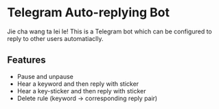 # Telegram Auto-replying Bot 

Jie cha wang ta lei le! This is a Telegram bot which can be configured to reply to other users automatiaclly.

## Features

* Pause and unpause
* Hear a keyword and then reply with sticker
* Hear a key-sticker and then reply with sticker
* Delete rule (keyword -> corresponding reply pair)
